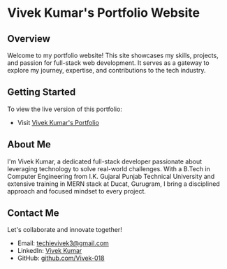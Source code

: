 # Vivek Kumar's Portfolio Website

## Overview

Welcome to my portfolio website! This site showcases my skills, projects, and passion for full-stack web development. It serves as a gateway to explore my journey, expertise, and contributions to the tech industry.

## Getting Started

To view the live version of this portfolio:
- Visit [Vivek Kumar's Portfolio](https://my-css-portfolio.vercel.app/) 

## About Me

I'm Vivek Kumar, a dedicated full-stack developer passionate about leveraging technology to solve real-world challenges. With a B.Tech in Computer Engineering from I.K. Gujaral Punjab Technical University and extensive training in MERN stack at Ducat, Gurugram, I bring a disciplined approach and focused mindset to every project.

## Contact Me

Let's collaborate and innovate together!
- Email: techievivek3@gmail.com
- LinkedIn: [Vivek Kumar](https://www.linkedin.com/in/vivek-kumar-989875215?utm_source=share&utm_campaign=share_via&utm_content=profile&utm_medium=android_app)
- GitHub: [github.com/Vivek-018](https://github.com/Vivek-018)

